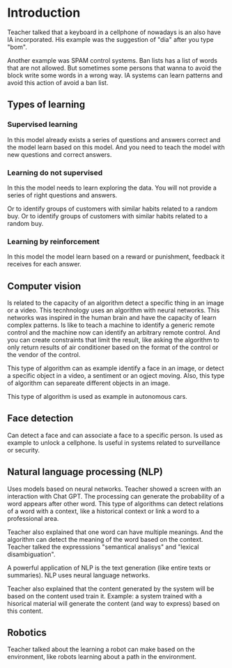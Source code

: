 # Introduction

Teacher talked that a keyboard in a cellphone of nowadays is an also have IA incorporated. His example was the suggestion of "dia" after you type "bom".

Another example was SPAM control systems. Ban lists has a list of words that are not allowed. But sometimes some persons that wanna to avoid the block write some words in a wrong way. IA systems can learn patterns and avoid this action of avoid a ban list.


## Types of learning


### Supervised learning

In this model already exists a series of questions and answers correct and the model learn based on this model. And you need to teach the model with new questions and correct answers.


### Learning do not supervised

In this the model needs to learn exploring the data. You will not provide a series of right questions and answers.

 Or to identify groups of customers with similar habits related to a random buy. Or to identify groups of customers with similar habits related to a random buy.


### Learning by reinforcement

In this model the model learn based on a reward or punishment, feedback it receives for each answer.


## Computer vision

Is related to the capacity of an algorithm detect a specific thing in an image or a video. This tecnhnology uses an algorithm with neural networks. This networks was inspired in the human brain and have the capacity of learn complex patterns. Is like to teach a machine to identify a generic remote control and the machine now can identify an arbitrary remote control. And you can create constraints that limit the result, like asking the algorithm to only return results of air conditioner based on the format of the control or the vendor of the control.

This type of algorithm can as example identify a face in an image, or detect a specific object in a video, a sentiment or an ogject moving. Also, this type of algorithm can separeate different objects in an image.

This type of algorithm is used as example in autonomous cars.


## Face detection

Can detect a face and can associate a face to a specific person. Is used as example to unlock a cellphone. Is useful in systems related to surveillance or security.


## Natural language processing (NLP)

Uses models based on neural networks. Teacher showed a screen with an interaction with Chat GPT. The processing can generate the probability of a word appears after other word. This type of algorithms can detect relations of a word with a context, like a historical context or link a word to a professional area.

Teacher also explained that one word can have multiple meanings. And the algorithm can detect the meaning of the word based on the context. Teacher talked the expresssions "semantical analisys" and "lexical disambiguation".

A powerful application of NLP is the text generation (like entire texts or summaries). NLP uses neural language networks.

Teacher also explained that the content generated by the system will be based on the content used train it. Example: a system trained with a hisorical material will generate the content (and way to express) based on this content.


## Robotics

Teacher talked about the learning a robot can make based on the environment, like robots learning about a path in the environment.